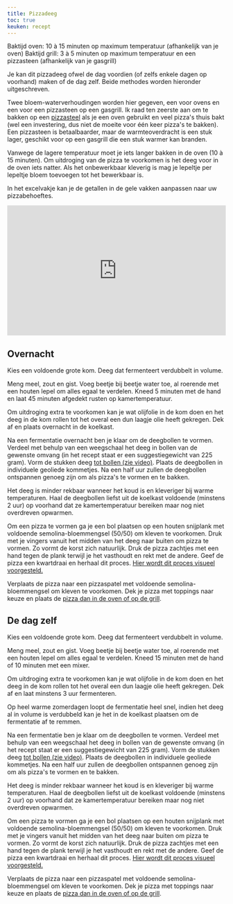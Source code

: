 ```yaml
---
title: Pizzadeeg
toc: true
keuken: recept
---
```


Baktijd oven: 10 à 15 minuten op maximum temperatuur (afhankelijk van je oven)
Baktijd grill: 3 à 5 minuten op maximum temperatuur en een pizzasteen (afhankelijk van je gasgrill)

Je kan dit pizzadeeg ofwel de dag voordien (of zelfs enkele dagen op voorhand) maken of de dag zelf. Beide methodes worden hieronder uitgeschreven.

Twee bloem-waterverhoudingen worden hier gegeven, een voor ovens en een voor een pizzasteen op een gasgrill. Ik raad ten zeerste aan om te bakken op een [pizzasteel](https://pizzasteel.nl/pages/shop) als je een oven gebruikt en veel pizza's thuis bakt (wel een investering, dus niet de moeite voor één keer pizza's te bakken). Een pizzasteen is betaalbaarder, maar de warmteoverdracht is een stuk lager, geschikt voor op een gasgrill die een stuk warmer kan branden.

Vanwege de lagere temperatuur moet je iets langer bakken in de oven (10 à 15 minuten). Om uitdroging van de pizza te voorkomen is het deeg voor in de oven iets natter. Als het onbewerkbaar kleverig is mag je lepeltje per lepeltje bloem toevoegen tot het bewerkbaar is.

In het excelvakje kan je de getallen in de gele vakken aanpassen naar uw pizzabehoeftes.

 <iframe width="100%" height="300" frameborder="0" scrolling="no" src="https://1drv.ms/x/c/b2c23f23ab1beb46/UQNG6xurIz_CIICykQ0AAAAAAHvsr6lKcOGavuU?wdAllowInteractivity=False&AllowTyping=True&ActiveCell='Sheet1'!A1&Item='Sheet1'!A1%3AG8&wdHideGridlines=True&wdDownloadButton=True&wdInConfigurator=True&wdInConfigurator=True"></iframe>

## Overnacht
Kies een voldoende grote kom. Deeg dat fermenteert verdubbelt in volume.

Meng meel, zout en gist. Voeg beetje bij beetje water toe, al roerende met een houten lepel om alles egaal te verdelen. Kneed 5 minuten met de hand en laat 45 minuten afgedekt rusten op kamertemperatuur.

Om uitdroging extra te voorkomen kan je wat olijfolie in de kom doen en het deeg in de kom rollen tot het overal een dun laagje olie heeft gekregen. Dek af en plaats overnacht in de koelkast.

Na een fermentatie overnacht ben je klaar om de deegbollen te vormen. Verdeel met behulp van een weegschaal het deeg in bollen van de gewenste omvang (in het recept staat er een suggestiegewicht van 225 gram). Vorm de stukken deeg [tot bollen (zie video)](https://youtu.be/v5t5MEZt6LM?t=63). Plaats de deegbollen in individuele geoliede kommetjes. Na een half uur zullen de deegbollen ontspannen genoeg zijn om als pizza's te vormen en te bakken.

Het deeg is minder rekbaar wanneer het koud is en kleveriger bij warme temperaturen. Haal de deegbollen liefst uit de koelkast voldoende (minstens 2 uur) op voorhand dat ze kamertemperatuur bereiken maar nog niet overdreven opwarmen.

Om een pizza te vormen ga je een bol plaatsen op een houten snijplank met voldoende semolina-bloemmengsel (50/50) om kleven te voorkomen. Druk met je vingers vanuit het midden van het deeg naar buiten om pizza te vormen. Zo vormt de korst zich natuurlijk. Druk de pizza zachtjes met een hand tegen de plank terwijl je het vasthoudt en rekt met de andere. Geef de pizza een kwartdraai en herhaal dit proces. [Hier wordt dit proces visueel voorgesteld.](https://youtu.be/9f9-xTcKzZo?t=60)

Verplaats de pizza naar een pizzaspatel met voldoende semolina-bloemmengsel om kleven te voorkomen. Dek je pizza met toppings naar keuze en plaats de [pizza dan in de oven of op de grill](https://youtu.be/3PGN2xcMaWw?t=101).

## De dag zelf

Kies een voldoende grote kom. Deeg dat fermenteert verdubbelt in volume.

Meng meel, zout en gist. Voeg beetje bij beetje water toe, al roerende met een houten lepel om alles egaal te verdelen. Kneed 15 minuten met de hand of 10 minuten met een mixer.

Om uitdroging extra te voorkomen kan je wat olijfolie in de kom doen en het deeg in de kom rollen tot het overal een dun laagje olie heeft gekregen. Dek af en laat minstens 3 uur fermenteren.

Op heel warme zomerdagen loopt de fermentatie heel snel, indien het deeg al in volume is verdubbeld kan je het in de koelkast plaatsen om de fermentatie af te remmen.

Na een fermentatie ben je klaar om de deegbollen te vormen. Verdeel met behulp van een weegschaal het deeg in bollen van de gewenste omvang (in het recept staat er een suggestiegewicht van 225 gram). Vorm de stukken deeg [tot bollen (zie video)](https://youtu.be/v5t5MEZt6LM?t=63). Plaats de deegbollen in individuele geoliede kommetjes. Na een half uur zullen de deegbollen ontspannen genoeg zijn om als pizza's te vormen en te bakken.

Het deeg is minder rekbaar wanneer het koud is en kleveriger bij warme temperaturen. Haal de deegbollen liefst uit de koelkast voldoende (minstens 2 uur) op voorhand dat ze kamertemperatuur bereiken maar nog niet overdreven opwarmen.

Om een pizza te vormen ga je een bol plaatsen op een houten snijplank met voldoende semolina-bloemmengsel (50/50) om kleven te voorkomen. Druk met je vingers vanuit het midden van het deeg naar buiten om pizza te vormen. Zo vormt de korst zich natuurlijk. Druk de pizza zachtjes met een hand tegen de plank terwijl je het vasthoudt en rekt met de andere. Geef de pizza een kwartdraai en herhaal dit proces. [Hier wordt dit proces visueel voorgesteld.](https://youtu.be/9f9-xTcKzZo?t=60)

Verplaats de pizza naar een pizzaspatel met voldoende semolina-bloemmengsel om kleven te voorkomen. Dek je pizza met toppings naar keuze en plaats de [pizza dan in de oven of op de grill](https://youtu.be/3PGN2xcMaWw?t=101).
